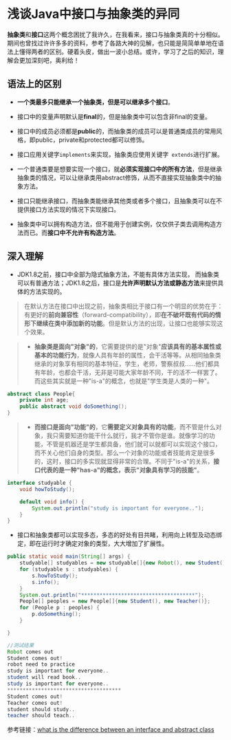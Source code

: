 # 浅谈Java中接口与抽象类的异同
**抽象类**和**接口**这两个概念困扰了我许久，在我看来，接口与抽象类真的十分相似。期间也曾找过许许多多的资料，参考了各路大神的见解，也只能是简简单单地在语法上懂得两者的区别。硬着头皮，做出一波小总结。或许，学习了之后的知识，理解会更加深刻吧，奥利给！

## 语法上的区别
- **一个类最多只能继承一个抽象类，但是可以继承多个接口**。

- 接口中的变量声明默认是**final**的，但是抽象类中可以包含非final的变量。
- 接口中的成员必须都是**public**的，而抽象类的成员可以是普通类成员的常用风格，即public，private和protected都可以修饰。
- 接口应用关键字`implements`来实现，抽象类应使用关键字` extends`进行扩展。

- 一个普通类要是想要实现一个接口，就**必须实现接口中的所有方法**，但是继承抽象类的情况，可以让继承类用abstract修饰，从而不直接实现抽象类中的抽象方法。

- 接口只能继承接口，而抽象类能继承其他类或者多个接口，且抽象类可以在不提供接口方法实现的情况下实现接口。


- 抽象类中可以拥有构造方法，但不能用于创建实例，仅仅供子类去调用构造方法而已。而**接口中不允许有构造方法**。

## 深入理解

- JDK1.8之前，接口中全部为隐式抽象方法，不能有具体方法实现， 而抽象类可以有普通方法；JDK1.8之后，接口是**允许声明默认方法或静态方法**来提供具体的方法实现的。
> 在默认方法在接口中出现之前，抽象类相比于接口有一个明显的优势在于：有更好的**前向兼容性**（forward-compatibility），即**在不破坏既有代码的情形下继续在类中添加新的功能**。但是默认方法的出现，让接口也能够实现这个效果。

> - **抽象类是面向"对象"的**，它需要提供的是"对象"**应该具有的基本属性或基本的功能行为**，就像人具有年龄的属性，会干活等等。从相同抽象类继承的对象享有相同的基本特征，学生，老师，警察叔叔……他们都具有年龄，也都会干活，无非是可能大家年龄不同，干的活不一样罢了。而这些其实就是一种"is-a"的概念，也就是"学生类是人类的一种"。

```java
abstract class People{
    private int age;
    public abstract void doSomething();
}
```
> - **而接口是面向"功能"的**，它**需要定义对象具有的功能**，而不管是什么对象，我只需要知道你能干什么就行，我才不管你是谁。就像学习的功能，不管是机器还是学生都具备，他们就可以就都可以实现这个接口，而不关心他们自身的类型。那么一个对象的功能或者技能肯定是很多的，这时，接口的多实现就显得非常的合理。不同于"is-a"的关系，**接口代表的是一种"has-a"的概念，表示"对象具有学习的技能"**。

```java
interface studyable {
    void howToStudy();

    default void info() {
        System.out.println("study is important for everyone..");
    }
}
```

- 接口和抽象类都可以实现多态，多态的好处有目共睹，利用向上转型及动态绑定，即在运行时才确定对象的类型，大大增加了扩展性。
```java
public static void main(String[] args) {
    studyable[] studyables = new studyable[]{new Robot(), new Student()};
    for (studyable s : studyables) {
        s.howToStudy();
        s.info();
    }
    System.out.println("*************************************");
    People[] peoples = new People[]{new Student(), new Teacher()};
    for (People p : peoples) {
        p.doSomething();
    }

}
```
```java
//测试结果
Robot comes out
Student comes out!
robot need to practice
study is important for everyone..
student will read book..
study is important for everyone..
*************************************
Student comes out!
Teacher comes out!
student should study..
teacher should teach..
```




参考链接：[what is the difference between an interface and abstract class](https://stackoverflow.com/questions/1913098/what-is-the-difference-between-an-interface-and-abstract-class?noredirect=1)